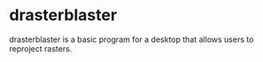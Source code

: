drasterblaster
==============

drasterblaster is a basic program for a desktop that allows users to reproject rasters.